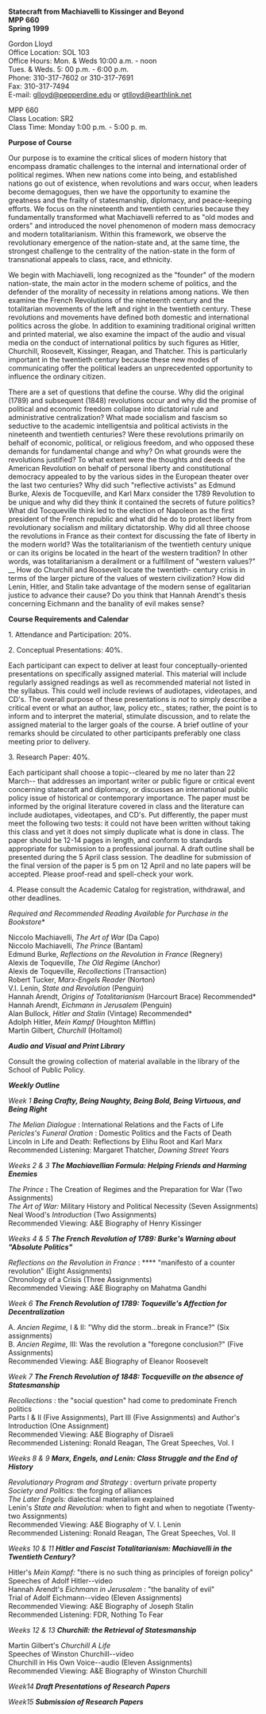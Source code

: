 **Statecraft from Machiavelli to Kissinger and Beyond**  
**MPP 660**  
**Spring 1999**

  

Gordon Lloyd  
Office Location: SOL 103  
Office Hours: Mon. & Weds 10:00 a.m. - noon  
Tues. & Weds. 5: 00 p.m. - 6:00 p.m.  
Phone: 310-317-7602 or 310-317-7691  
Fax: 310-317-7494  
E-mail: [glloyd@pepperdine.edu](mailto:glloyd@pepperdine.edu) or
[gtlloyd@earthlink.net](mailto:gtlloyd@earthlink.net)

MPP 660  
Class Location: SR2  
Class Time: Monday 1:00 p.m. - 5:00 p. m.  


**Purpose of Course**

Our purpose is to examine the critical slices of modern history that encompass
dramatic challenges to the internal and international order of political
regimes. When new nations come into being, and established nations go out of
existence, when revolutions and wars occur, when leaders become demagogues,
then we have the opportunity to examine the greatness and the frailty of
statesmanship, diplomacy, and peace-keeping efforts. We focus on the
nineteenth and twentieth centuries because they fundamentally transformed what
Machiavelli referred to as "old modes and orders" and introduced the novel
phenomenon of modern mass democracy and modern totalitarianism. Within this
framework, we observe the revolutionary emergence of the nation-state and, at
the same time, the strongest challenge to the centrality of the nation-state
in the form of transnational appeals to class, race, and ethnicity.

We begin with Machiavelli, long recognized as the "founder" of the modern
nation-state, the main actor in the modern scheme of politics, and the
defender of the morality of necessity in relations among nations. We then
examine the French Revolutions of the nineteenth century and the totalitarian
movements of the left and right in the twentieth century. These revolutions
and movements have defined both domestic and international politics across the
globe. In addition to examining traditional original written and printed
material, we also examine the impact of the audio and visual media on the
conduct of international politics by such figures as Hitler, Churchill,
Roosevelt, Kissinger, Reagan, and Thatcher. This is particularly important in
the twentieth century because these new modes of communicating offer the
political leaders an unprecedented opportunity to influence the ordinary
citizen.

There are a set of questions that define the course. Why did the original
(1789) and subsequent (1848) revolutions occur and why did the promise of
political and economic freedom collapse into dictatorial rule and
administrative centralization? What made socialism and fascism so seductive to
the academic intelligentsia and political activists in the nineteenth and
twentieth centuries? Were these revolutions primarily on behalf of economic,
political, or religious freedom, and who opposed these demands for fundamental
change and why? On what grounds were the revolutions justified? To what extent
were the thoughts and deeds of the American Revolution on behalf of personal
liberty and constitutional democracy appealed to by the various sides in the
European theater over the last two centuries? Why did such "reflective
activists" as Edmund Burke, Alexis de Tocqueville, and Karl Marx consider the
1789 Revolution to be unique and why did they think it contained the secrets
of future politics? What did Tocqueville think led to the election of Napoleon
as the first president of the French republic and what did he do to protect
liberty from revolutionary socialism and military dictatorship. Why did all
three choose the revolutions in France as their context for discussing the
fate of liberty in the modern world? Was the totalitarianism of the twentieth
century unique or can its origins be located in the heart of the western
tradition? In other words, was totalitarianism a derailment or a fulfillment
of "western values?" __ How do Churchill and Roosevelt locate the twentieth-
century crisis in terms of the larger picture of the values of western
civilization? How did Lenin, Hitler, and Stalin take advantage of the modern
sense of egalitarian justice to advance their cause? Do you think that Hannah
Arendt's thesis concerning Eichmann and the banality of evil makes sense?  


**Course Requirements and Calendar**

1\. Attendance and Participation: 20%.

2\. Conceptual Presentations: 40%.

Each participant can expect to deliver at least four conceptually-oriented
presentations on specifically assigned material. This material will include
regularly assigned readings as well as recommended material not listed in the
syllabus. This could well include reviews of audiotapes, videotapes, and CD's.
The overall purpose of these presentations is _not_ to simply describe a
critical event or what an author, law, policy etc., states; rather, the point
is to inform and to interpret the material, stimulate discussion, and to
relate the assigned material to the larger goals of the course. A brief
outline of your remarks should be circulated to other participants preferably
one class meeting prior to delivery.

3\. Research Paper: 40%.

Each participant shall choose a topic--cleared by me no later than 22 March--
that addresses an important writer or public figure or critical event
concerning statecraft and diplomacy, or discusses an international public
policy issue of historical or contemporary importance. The paper must be
informed by the original literature covered in class and the literature can
include audiotapes, videotapes, and CD's. Put differently, the paper must meet
the following two tests: it could not have been written without taking this
class and yet it does not simply duplicate what is done in class. The paper
should be 12-14 pages in length, and conform to standards appropriate for
submission to a professional journal. A draft outline shall be presented
during the 5 April class session. The deadline for submission of the final
version of the paper is 5 pm on 12 April and no late papers will be accepted.
Please proof-read and spell-check your work.

4\. Please consult the Academic Catalog for registration, withdrawal, and
other deadlines.  


**Required and Recommended* Reading Available for Purchase in the Bookstore**

Niccolo Machiavelli, _The Art of War_ (Da Capo)  
Niccolo Machiavelli, _The Prince_ (Bantam)  
Edmund Burke, _Reflections on the Revolution in France_ (Regnery)  
Alexis de Toqueville, _The Old Regime_ (Anchor)  
Alexis de Toqueville, _Recollections_ (Transaction)  
Robert Tucker, _Marx-Engels Reader_ (Norton)  
V.I. Lenin, _State and Revolution_ (Penguin)  
Hannah Arendt, _Origins of Totalitarianism_ (Harcourt Brace) Recommended*  
Hannah Arendt, _Eichmann in Jerusalem_ (Penguin)  
Alan Bullock, _Hitler and Stalin_ (Vintage) Recommended*  
Adolph Hitler, _Mein Kampf_ (Houghton Mifflin)  
Martin Gilbert, _Churchill_ (Holtamol)  


  

**_Audio and Visual and Print Library_**

Consult the growing collection of material available in the library of the
School of Public Policy.

  

**_Weekly Outline_**

_Week 1_ **_Being Crafty, Being Naughty, Being Bold, Being Virtuous, and Being
Right_**

_The Melian Dialogue_ : International Relations and the Facts of Life  
_Pericles's Funeral Oration_ : Domestic Politics and the Facts of Death  
Lincoln in Life and Death: Reflections by Elihu Root and Karl Marx  
Recommended Listening: Margaret Thatcher, _Downing Street Years_

_Weeks 2 & 3_ **_The Machiavellian Formula: Helping Friends and Harming
Enemies_**

_The Prince_ **:** The Creation of Regimes and the Preparation for War (Two
Assignments)  
_The Art of War:_ Military History and Political Necessity (Seven Assignments)  
Neal Wood's _Introduction_ (Two Assignments)  
Recommended Viewing: A&E Biography of Henry Kissinger

_Weeks 4 & 5_ **_The French Revolution of 1789: Burke's Warning about
"Absolute Politics"_**

_Reflections on the Revolution in France_ : **** "manifesto of a counter
revolution" (Eight Assignments)  
Chronology of a Crisis (Three Assignments)  
Recommended Viewing: A&E Biography on Mahatma Gandhi

_Week 6_ **_The French Revolution of 1789: Toqueville's Affection for
Decentralization_**

A. _Ancien Regime,_ I  & II: "Why did the storm...break in France?" (Six
assignments)  
B. _Ancien Regime,_ III: Was the revolution a "foregone conclusion?" (Five
Assignments)  
Recommended Viewing: A&E Biography of Eleanor Roosevelt

_Week 7_ **_The French Revolution of 1848: Tocqueville on the absence of
Statesmanship_**

_Recollections_ : the "social question" had come to predominate French
politics  
Parts I & II (Five Assignments), Part III (Five Assignments) and Author's
Introduction (One Assignment)  
Recommended Viewing: A&E Biography of Disraeli  
Recommended Listening: Ronald Reagan, The Great Speeches, Vol. I

_Weeks 8 & 9_ **_Marx, Engels, and Lenin: Class Struggle and the End of
History_**

_Revolutionary Program and Strategy_ : overturn private property  
_Society and Politics:_ the forging of alliances  
_The Later Engels:_ dialectical materialism explained  
Lenin's _State and Revolution:_ when to fight and when to negotiate (Twenty-
two Assignments)  
Recommended Viewing: A&E Biography of V. I. Lenin  
Recommended Listening: Ronald Reagan, The Great Speeches, Vol. II

_Weeks 10 & 11_ **_Hitler and Fascist Totalitarianism: Machiavelli in the
Twentieth Century?_**

Hitler's _Mein Kampf:_ "there is no such thing as principles of foreign
policy"  
Speeches of Adolf Hitler--video  
Hannah Arendt's _Eichmann in Jerusalem_ : "the banality of evil"  
Trial of Adolf Eichmann--video (Eleven Assignments)  
Recommended Viewing: A&E Biography of Joseph Stalin  
Recommended Listening: FDR, Nothing To Fear

_Weeks 12 & 13_ **_Churchill: the Retrieval of Statesmanship_**

Martin Gilbert's _Churchill A Life_  
Speeches of Winston Churchill--video  
Churchill in His Own Voice--audio (Eleven Assignments)  
Recommended Viewing: A&E Biography of Winston Churchill

_Week14_ **_Draft Presentations of Research Papers_**

_Week15_ **_Submission of Research Papers_**

